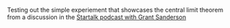 Testing out the simple experiement that showcases the central limit theorem from a discussion in the [Startalk podcast with Grant Sanderson](https://youtu.be/DjLL06dnDCY?feature=shared&t=1400)
